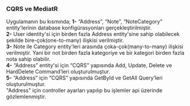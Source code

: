 <h3>CQRS ve MediatR</h3>

<p>Uygulamanın bu kısmında;
<b>1-</b> “Address”, “Note”, “NoteCategory” entity'lerinin database konfigürasyonları gerçekleştirilmiştir.<br>
<b>2-</b> User identity'si için birden fazla Address entity'sine sahip olabilecek şekilde bire-çok(one-to-many) ilişkisi verilmiştir.<br>
<b>3-</b> Note ile Category entity'leri arasında çoka-çok(many-to-many) ilişkisi verilmiştir. Yani bir not birden fazla kategoriye ve bir kategori birden fazla nota sahip olabilir.<br>
<b>4-</b> “Address” entity'si için “CQRS” yapısında Add, Update, Delete ve HardDelete Command’leri oluşturulmuştur.<br>
<b>5-</b> “Address” için “CQRS” yapısında GetById ve GetAll Query’leri oluşturulmuştur.<br>
"Address" için controller ayarları yapılıp bu işlemler api üzerinde gözlemlenmiştir.</p>
